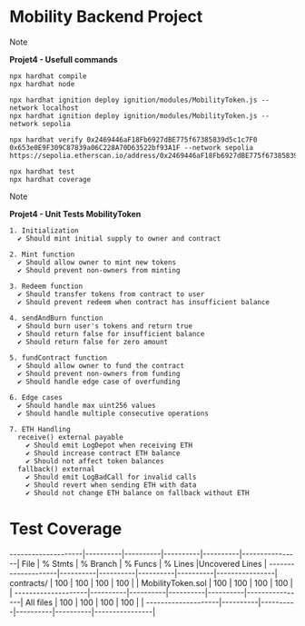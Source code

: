 # Mobility Backend Project

> [!NOTE]
> **Projet4 - Usefull commands**

```shell
npx hardhat compile
npx hardhat node

npx hardhat ignition deploy ignition/modules/MobilityToken.js --network localhost
npx hardhat ignition deploy ignition/modules/MobilityToken.js --network sepolia

npx hardhat verify 0x2469446aF18Fb6927dBE775f67385839d5c1c7F0 0x653e0E9F309C87839a06C228A70D63522bf93A1F --network sepolia
https://sepolia.etherscan.io/address/0x2469446aF18Fb6927dBE775f67385839d5c1c7F0#code

npx hardhat test
npx hardhat coverage

```
> [!NOTE]
> **Projet4 - Unit Tests MobilityToken**

    1. Initialization  
      ✔ Should mint initial supply to owner and contract 
      
    2. Mint function  
      ✔ Should allow owner to mint new tokens  
      ✔ Should prevent non-owners from minting   
      
    3. Redeem function 
      ✔ Should transfer tokens from contract to user  
      ✔ Should prevent redeem when contract has insufficient balance 
      
    4. sendAndBurn function 
      ✔ Should burn user's tokens and return true  
      ✔ Should return false for insufficient balance  
      ✔ Should return false for zero amount   
      
    5. fundContract function  
      ✔ Should allow owner to fund the contract  
      ✔ Should prevent non-owners from funding  
      ✔ Should handle edge case of overfunding  
      
    6. Edge cases  
      ✔ Should handle max uint256 values 
      ✔ Should handle multiple consecutive operations
    
    7. ETH Handling
      receive() external payable
        ✔ Should emit LogDepot when receiving ETH
        ✔ Should increase contract ETH balance
        ✔ Should not affect token balances
      fallback() external
        ✔ Should emit LogBadCall for invalid calls
        ✔ Should revert when sending ETH with data
        ✔ Should not change ETH balance on fallback without ETH

# Test Coverage

--------------------|----------|----------|----------|----------|----------------|
File                |  % Stmts | % Branch |  % Funcs |  % Lines |Uncovered Lines |
--------------------|----------|----------|----------|----------|----------------|
 contracts/         |      100 |      100 |      100 |      100 |                |
  MobilityToken.sol |      100 |      100 |      100 |      100 |                |
--------------------|----------|----------|----------|----------|----------------|
All files           |      100 |      100 |      100 |      100 |                |
--------------------|----------|----------|----------|----------|----------------|
